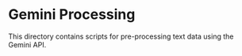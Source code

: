 # Gemini Processing

This directory contains scripts for pre-processing text data using the Gemini API.
